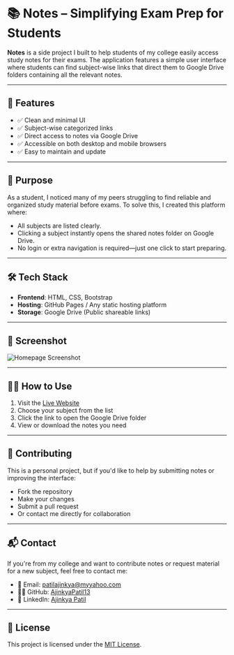 
# 📚 Notes – Simplifying Exam Prep for Students

**Notes** is a side project I built to help students of my college easily access study notes for their exams. The application features a simple user interface where students can find subject-wise links that direct them to Google Drive folders containing all the relevant notes.

---

## 🚀 Features

- ✅ Clean and minimal UI  
- ✅ Subject-wise categorized links  
- ✅ Direct access to notes via Google Drive  
- ✅ Accessible on both desktop and mobile browsers  
- ✅ Easy to maintain and update

---

## 🎯 Purpose

As a student, I noticed many of my peers struggling to find reliable and organized study material before exams. To solve this, I created this platform where:

- All subjects are listed clearly.
- Clicking a subject instantly opens the shared notes folder on Google Drive.
- No login or extra navigation is required—just one click to start preparing.

---

## 🛠️ Tech Stack

- **Frontend**: HTML, CSS, Bootstrap  
- **Hosting**: GitHub Pages / Any static hosting platform  
- **Storage**: Google Drive (Public shareable links)

---

## 📸 Screenshot

<!-- Replace the link below with the actual screenshot link -->
![Homepage Screenshot](https://drive.google.com/file/d/1QHEWoaP17qLS5PwBcDNeOXlcuuCv31_W/view?usp=sharing)

---

## 🧑‍🏫 How to Use

1. Visit the [Live Website](https://ghrietnnotes.netlify.app/#) <!-- Replace with your actual link -->
2. Choose your subject from the list  
3. Click the link to open the Google Drive folder  
4. View or download the notes you need

---

## 🤝 Contributing

This is a personal project, but if you'd like to help by submitting notes or improving the interface:

- Fork the repository
- Make your changes
- Submit a pull request
- Or contact me directly for collaboration

---

## 📬 Contact

If you're from my college and want to contribute notes or request material for a new subject, feel free to contact me:

- 📧 Email: patilajinkya@myyahoo.com  
- 🧑‍💻 GitHub: [AjinkyaPatil13](https://github.com/AjinkyaPatil13)  
- 💬 LinkedIn: [Ajinkya Patil](https://www.linkedin.com/in/ajinkya-patil-11a0a32a6/)

---

## 📄 License

This project is licensed under the [MIT License](LICENSE).
